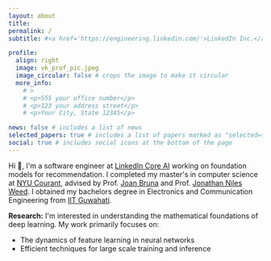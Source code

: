 ```yaml
---
layout: about
title:
permalink: /
subtitle: #<a href='https://engineering.linkedin.com/'>LinkedIn Inc.</a>

profile:
  align: right
  image: vk_prof_pic.jpeg
  image_circular: false # crops the image to make it circular
  more_info: 
    # >
    # <p>555 your office number</p>
    # <p>123 your address street</p>
    # <p>Your City, State 12345</p>

news: false # includes a list of news
selected_papers: true # includes a list of papers marked as "selected={true}"
social: true # includes social icons at the bottom of the page
---
```


Hi :wave:, I'm a software engineer at <a href='https://www.linkedin.com/blog/engineering/artificial-intelligence'>LinkedIn Core AI</a> working on foundation models for recommendation. I completed my master's in computer science at [NYU Courant](https://cs.nyu.edu/home/index.html), advised by Prof. [Joan Bruna](https://cims.nyu.edu/~bruna/) and Prof. [Jonathan Niles Weed](https://www.jonathannilesweed.com/). I obtained my bachelors degree in Electronics and Communication Engineering from [IIT Guwahati](https://www.iitg.ac.in/).

**Research:** I'm interested in understanding the mathematical foundations of deep learning. My work primarily focuses on:
- The dynamics of feature learning in neural networks
- Efficient techniques for large scale training and inference